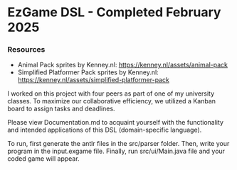 # EzGame DSL - Completed February 2025

### Resources
* Animal Pack sprites by Kenney.nl: https://kenney.nl/assets/animal-pack
* Simplified Platformer Pack sprites by Kenney.nl: https://kenney.nl/assets/simplified-platformer-pack

I worked on this project with four peers as part of one of my university classes. 
To maximize our collaborative efficiency, we utilized a Kanban board to assign tasks and deadlines.

Please view Documentation.md to acquaint yourself with the functionality and intended applications of this DSL (domain-specific language).

To run, first generate the antlr files in the src/parser folder.
Then, write your program in the input.exgame file. 
Finally, run src/ui/Main.java file and your coded game will appear.
